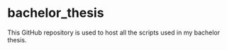 # bachelor_thesis
 
This GitHub repository is used to host all the scripts used in my bachelor thesis.